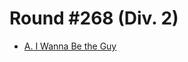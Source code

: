 # Round #268 (Div. 2)

* [A. I Wanna Be the Guy][]

[A. I Wanna Be the Guy]: http://codeforces.com/contest/469/problem/A

